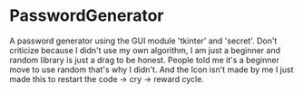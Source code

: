 # PasswordGenerator
A password generator using the GUI module 'tkinter' and 'secret'.
Don't criticize because I didn't use my own algorithm, I am just a beginner and random library is just a drag to be honest. People told me it's a beginner move to use
random that's why I didn't.
And the Icon isn't made by me I just made this to restart the code -> cry -> reward cycle.
